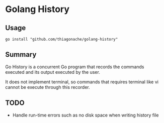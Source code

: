 # Golang History

## Usage

```
go install "github.com/thiagonache/golang-history"
```

## Summary

Go History is a concurrent Go program that records the commands executed and its output
executed by the user.

It does not implement terminal, so commands that requires terminal like vi
cannot be execute through this recorder.

## TODO

- Handle run-time errors such as no disk space when writing history file
